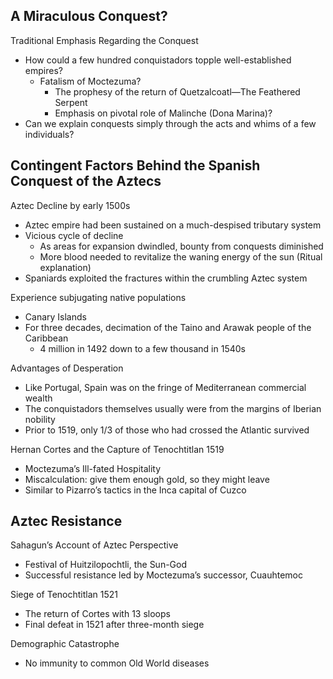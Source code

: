 ## A Miraculous Conquest?  
Traditional Emphasis Regarding the Conquest  
- How could a few hundred conquistadors topple well-established empires?  
	- Fatalism of Moctezuma?  
		- The prophesy of the return of Quetzalcoatl—The Feathered Serpent 
		- Emphasis on pivotal role of Malinche (Dona Marina)?  
- Can we explain conquests simply through the acts and whims of a few individuals?  
## Contingent Factors Behind the Spanish Conquest of the Aztecs  
Aztec Decline by early 1500s  
- Aztec empire had been sustained on a much-despised tributary system  
- Vicious cycle of decline  
	- As areas for expansion dwindled, bounty from conquests diminished  
	- More blood needed to revitalize the waning energy of the sun (Ritual explanation)
- Spaniards exploited the fractures within the crumbling Aztec system  

Experience subjugating native populations  
- Canary Islands  
- For three decades, decimation of the Taino and Arawak people of the Caribbean  
	- 4 million in 1492 down to a few thousand in 1540s  

Advantages of Desperation  
- Like Portugal, Spain was on the fringe of Mediterranean commercial wealth  
- The conquistadors themselves usually were from the margins of Iberian nobility  
- Prior to 1519, only 1/3 of those who had crossed the Atlantic survived  

Hernan Cortes and the Capture of Tenochtitlan 1519  
- Moctezuma’s Ill-fated Hospitality  
- Miscalculation: give them enough gold, so they might leave  
- Similar to Pizarro’s tactics in the Inca capital of Cuzco  

## Aztec Resistance  
Sahagun’s Account of Aztec Perspective  
- Festival of Huitzilopochtli, the Sun-God
- Successful resistance led by Moctezuma’s successor, Cuauhtemoc  

Siege of Tenochtitlan 1521  
- The return of Cortes with 13 sloops  
- Final defeat in 1521 after three-month siege  

Demographic Catastrophe  
- No immunity to common Old World diseases